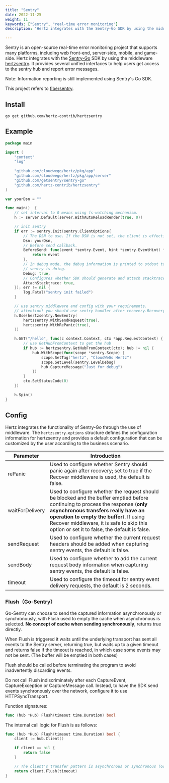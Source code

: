 ```yaml
---
title: "Sentry"
date: 2022-11-25
weight: 11
keywords: ["Sentry", "real-time error monitoring"]
description: "Hertz integrates with the Sentry-Go SDK by using the middleware hertzsentry. "

---
```


Sentry is an open-source real-time error monitoring project that supports many platforms, including web front-end, server-side, mobile, and game-side. Hertz integrates with the [Sentry-Go](https://docs.sentry.io/platforms/go/) SDK by using the middleware [hertzsentry](https://github.com/hertz-contrib/hertzsentry). It provides several unified interfaces to help users get access to the sentry hub and report error messages.

Note: Information reporting is still implemented using Sentry's Go SDK.

This project refers to [fibersentry](https://github.com/gofiber/contrib/tree/main/fibersentry).

## Install

```shell
go get github.com/hertz-contrib/hertzsentry
```

## Example

```go
package main

import (
    "context"
    "log"
    
    "github.com/cloudwego/hertz/pkg/app"
    "github.com/cloudwego/hertz/pkg/app/server"
    "github.com/getsentry/sentry-go"
    "github.com/hertz-contrib/hertzsentry"
)

var yourDsn = ""

func main()  {
    // set interval to 0 means using fs-watching mechanism.
    h := server.Default(server.WithAutoReloadRender(true, 0))

    // init sentry
    if err := sentry.Init(sentry.ClientOptions{
        // The DSN to use. If the DSN is not set, the client is effectively disabled.
        Dsn: yourDsn,
        // Before send callback.
        BeforeSend: func(event *sentry.Event, hint *sentry.EventHint) *sentry.Event {
            return event
        },
        // In debug mode, the debug information is printed to stdout to help you understand what
        // sentry is doing.
        Debug: true,
        // Configures whether SDK should generate and attach stacktraces to pure capture message calls.
        AttachStacktrace: true,
    }); err != nil {
        log.Fatal("sentry init failed")
    }

    // use sentry middleware and config with your requirements.
    // attention! you should use sentry handler after recovery.Recovery() 
    h.Use(hertzsentry.NewSentry(
        hertzsentry.WithSendRequest(true),
        hertzsentry.WithRePanic(true),
    ))

    h.GET("/hello", func(c context.Context, ctx *app.RequestContext) {
        // use GetHubFromContext to get the hub
        if hub := hertzsentry.GetHubFromContext(ctx); hub != nil {
            hub.WithScope(func(scope *sentry.Scope) {
                scope.SetTag("hertz", "CloudWeGo Hertz")
                scope.SetLevel(sentry.LevelDebug)
                hub.CaptureMessage("Just for debug")
            })
        }
        ctx.SetStatusCode(0)
    })

    h.Spin()
}
```

## Config

Hertz integrates the functionality of Sentry-Go through the use of middleware. The `hertzsentry.options` structure defines the configuration information for hertzsentry and provides a default configuration that can be customized by the user according to the business scenario.

| Parameter       | Introduction                                                 |
| --------------- | ------------------------------------------------------------ |
| rePanic         | Used to configure whether Sentry should panic again after recovery; set to true if the Recover middleware is used, the default is false. |
| waitForDelivery | Used to configure whether the request should be blocked and the buffer emptied before continuing to process the response (**only asynchronous transfers really have an operation to empty the buffer**). If using Recover middleware, it is safe to skip this option or set it to false, the default is false. |
| sendRequest     | Used to configure whether the current request headers should be added when capturing sentry events, the default is false. |
| sendBody        | Used to configure whether to add the current request body information when capturing sentry events, the default is false. |
| timeout         | Used to configure the timeout for sentry event delivery requests, the default is 2 seconds. |

### Flush（Go-Sentry）

Go-Sentry can choose to send the captured information asynchronously or synchronously, with Flush used to empty the cache when asynchronous is selected. **No concept of cache when sending synchronously**, returns true directly.

When Flush is triggered it waits until the underlying transport has sent all events to the Sentry server, returning true, but waits up to a given timeout and returns false if the timeout is reached, in which case some events may not be sent. (The buffer will be emptied in both cases)

Flush should be called before terminating the program to avoid inadvertently discarding events.

Do not call Flush indiscriminately after each CaptureEvent, CaptureException or CaptureMessage call. Instead, to have the SDK send events synchronously over the network, configure it to use HTTPSyncTransport.

Function signatures:

```go
func (hub *Hub) Flush(timeout time.Duration) bool
```

The internal call logic for Flush is as follows:

```go
func (hub *Hub) Flush(timeout time.Duration) bool {
    client := hub.Client()

    if client == nil {
        return false
    }

    // The client's transfer pattern is asynchronous or synchronous (Go-Sentry initialization parameters must be pre-configured)
    return client.Flush(timeout)
}
```
